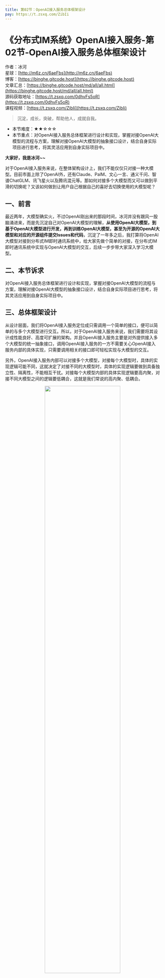 ```yaml
---
title: 第02节：OpenAI接入服务总体框架设计
pay: https://t.zsxq.com/ZibIi
---
```


# 《分布式IM系统》OpenAI接入服务-第02节-OpenAI接入服务总体框架设计

作者：冰河
<br/>星球：[http://m6z.cn/6aeFbs](http://m6z.cn/6aeFbs)
<br/>博客：[https://binghe.gitcode.host](https://binghe.gitcode.host)
<br/>文章汇总：[https://binghe.gitcode.host/md/all/all.html](https://binghe.gitcode.host/md/all/all.html)
<br/>源码获取地址：[https://t.zsxq.com/0dhvFs5oR](https://t.zsxq.com/0dhvFs5oR)
<br/>课程视频：[https://t.zsxq.com/ZibIi](https://t.zsxq.com/ZibIi)

> 沉淀，成长，突破，帮助他人，成就自我。

* 本节难度：★★☆☆☆
* 本节重点：对OpenAI接入服务总体框架进行设计和实现，掌握对接OpenAI大模型的流程与方案，理解对接OpenAI大模型的抽象接口设计，结合自身实际项目进行思考，将其灵活应用到自身实际项目中。

**大家好，我是冰河~~**

对于OpenAI接入服务来说，在整体架构设计上，我们不能仅仅只对接一种大模型。目前市面上除了OpenAI外，还有Claude、PalM、文心一言、通义千问、智谱ChatGLM、讯飞星火以及腾讯混元等。那如何对接多个大模型而又可以做到平滑的切换呢？又该如何做到让用户自己根据自己的喜好去切换使用的大模型呢？

## 一、前言

最近两年，大模型确实火，不过OpenAI刚出来的那段时间，冰河并没有跟风一股脑涌进来，而是先沉淀自己对OpenAI大模型的理解，**从使用OpenAI大模型，到基于OpenAI大模型进行开发，再到训练OpenAI大模型，甚至为开源的OpenAI大模型和对应的开源组件提交Issues和代码**，沉淀了一年多之后，我打算将OpenAI大模型对接到分布式IM即时通讯系统中，给大家先做个简单的对接，在分布式IM即时通讯系统中实现与OpenAI大模型的交互，后续一步步带大家深入学习大模型。

## 二、本节诉求

对OpenAI接入服务总体框架进行设计和实现，掌握对接OpenAI大模型的流程与方案，理解对接OpenAI大模型的抽象接口设计，结合自身实际项目进行思考，将其灵活应用到自身实际项目中。

## 三、总体框架设计

从设计层面，我们将OpenAI接入服务定位成只需调用一个简单的接口，便可以简单的与多个大模型进行交互。所以，对于OpenAI接入服务来说，我们需要将其设计成性能良好、高度可扩展的架构。并且OpenAI接入服务主要是对外提供接入多个大模型的统一抽象接口，调用OpenAI接入服务的一方不需要关心OpenAI接入服务内部的具体实现，只需要调用相关的接口即可轻松实现与大模型的交互。

另外，OpenAI接入服务内部可以对接多个大模型，对接每个大模型时，具体的实现逻辑可能不同，这就决定了对接不同的大模型时，具体的实现逻辑要做到具备独立性、隔离性，不能相互干扰。对接每个大模型内部的具体实现逻辑要高内聚，对接不同大模型之间的逻辑要低耦合，这就是我们常说的高内聚、低耦合。

<div align="center">
    <img src="https://binghe.gitcode.host/images/project/im/2024-03-04-001.png?raw=true" width="70%">
    <br/>
</div>

可以看到，OpenAI接入服务会对外暴露HTTP或者RPC接口，业务系统、其他SDK或者客户端程序通过调用HTTP接口或者RPC接口即可轻松对接OpenAI接入服务，不必关心OpenAI接入服务内部的具体实现逻辑。而OpenAI接入服务内部实现了对接多种大模型的具体逻辑，每种实现逻辑之前相互独立，互不影响，真正做到了软件设计原则中的高内聚、低耦合的设计原则。

## 查看完整文章

加入[冰河技术](https://public.zsxq.com/groups/15552115418882.html)知识星球，解锁完整技术文章与完整代码
